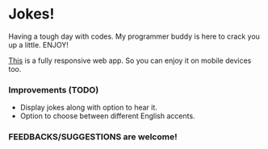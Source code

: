 # Jokes!
Having a tough day with codes. My programmer buddy is here to crack you up a little. ENJOY!

[This](https://the-localhost.github.io/jokes/) is a fully responsive web app. So you can enjoy it on mobile devices too.

### Improvements (TODO)
* Display jokes along with option to hear it.
* Option to choose between different English accents.

### FEEDBACKS/SUGGESTIONS are welcome!
